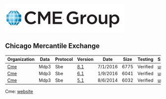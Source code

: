![Cme](https://github.com/Open-Markets-Initiative/Directory/blob/master/Logos/Cme.png)


## Chicago Mercantile Exchange

|Organization | Data | Protocol | Version | Date | Size | Testing | Specification|
|--- | --- | --- | --- | --- | --- | --- | ---|
|[Cme](https://github.com/Open-Markets-Initiative/wireshark-lua/tree/master/Cme "Chicago Mercantile Exchange Dissectors") | Mdp3 | Sbe | [8.1](https://github.com/Open-Markets-Initiative/wireshark-lua/blob/master/Cme/Cme.Mdp3.Sbe.v8.1.Script.Dissector.lua "Chicago Mercantile Exchange 8.1 Script Dissector") | 7/1/2016 | 6775 | Verified | [url](https://www.cmegroup.com/confluence/display/EPICSANDBOX/MDP+3.0+-+Simple+Binary+Encoding "Protocol specification")|
|[Cme](https://github.com/Open-Markets-Initiative/wireshark-lua/tree/master/Cme "Chicago Mercantile Exchange Dissectors") | Mdp3 | Sbe | [6.1](https://github.com/Open-Markets-Initiative/wireshark-lua/blob/master/Cme/Cme.Mdp3.Sbe.v6.1.Script.Dissector.lua "Chicago Mercantile Exchange 6.1 Script Dissector") | 1/9/2016 | 6041 | Verified | [url](https://www.cmegroup.com/confluence/display/EPICSANDBOX/MDP+3.0+-+Simple+Binary+Encoding "Protocol specification")|
|[Cme](https://github.com/Open-Markets-Initiative/wireshark-lua/tree/master/Cme "Chicago Mercantile Exchange Dissectors") | Mdp3 | Sbe | [5.1](https://github.com/Open-Markets-Initiative/wireshark-lua/blob/master/Cme/Cme.Mdp3.Sbe.v5.1.Script.Dissector.lua "Chicago Mercantile Exchange 5.1 Script Dissector") | 8/6/2014 | 6032 | Verified | [url](https://www.cmegroup.com/confluence/display/EPICSANDBOX/MDP+3.0+-+Simple+Binary+Encoding "Protocol specification")|


Cme: [website](http://www.cmegroup.com/ "Go to Chicago Mercantile Exchange")

